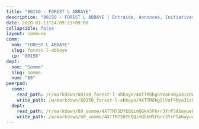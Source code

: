 ```yaml
---
title: "80150 - FOREST L ABBAYE"
description: "80150 - FOREST L ABBAYE | Entraide, Annonces, Initiatives"
date: 2020-01-11T14:09:21+09:00
collapsible: false
layout: commune
comm:
  nom: "FOREST L ABBAYE"
  slug: forest-l-abbaye
  cp: "80150"
dept:
  nom: "Somme"
  slug: somme
  num: "80"
peerpad:
  comm:
    read_path: /r/markdown/80150_forest-l-abbaye/4XTTM8bgStVoF4Nya31zUWe4mqFkeHnHkqv3kqeK4EAi1y89y
    write_path: /w/markdown/80150_forest-l-abbaye/4XTTM8bgStVoF4Nya31zUWe4mqFkeHnHkqv3kqeK4EAi1y89y-K3TgTcWKYp1rtGXHtCdN2KwpN36XHEiDxsUj6FPF53rhC48MKZoymwWfJp367brX7kuuKG8RNztK7PfSoiKBiw3QVDHNYLkHZjW4j2gvspAsU3h1X6kaAQZdvzj3xQJjcPGBpigs
  dept:
    read_path: /r/markdown/80_somme/4XTTM75DYEQQimQGkH5F6rrJYrFSA6wyuekdgioEx7v45YjSw
    write_path: /w/markdown/80_somme/4XTTM75DYEQQimQGkH5F6rrJYrFSA6wyuekdgioEx7v45YjSw-K3TgTuB1DbUNHuFo9Fhh6JTUriPx8E5izGkmw9RSNTjUtMFPoZhqqp87szE8th3EytWSHGdhUuQUPjam8aJZh1SdH8pL3ibgUbMdNhU17kjAmSa49LMB2GjXvVwDVurE8mgce3XM
---
```



